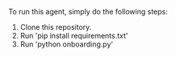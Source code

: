 To run this agent, simply do the following steps:
1. Clone this repository.
2. Run 'pip install requirements.txt'
3. Run 'python onboarding.py'
